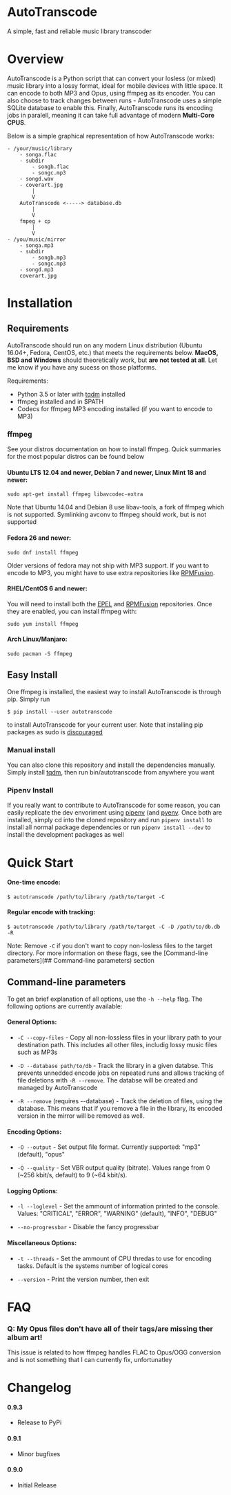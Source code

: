 # AutoTranscode

A simple, fast and reliable music library transcoder

# Overview

AutoTranscode is a Python script that can convert your losless (or mixed) music library into a lossy format, ideal for mobile devices with little space. It can encode to both MP3 and Opus, using ffmpeg as its encoder. You can also choose to track changes between runs - AutoTranscode uses a simple SQLite database to enable this. Finally, AutoTranscode runs its encoding jobs in paralell, meaning it can take full advantage of modern __Multi-Core CPUS__.

Below is a simple graphical representation of how AutoTranscode works:

```
- /your/music/library
    - songa.flac
    - subdir
        - songb.flac
        - songc.mp3
    - songd.wav
    - coverart.jpg
        |
        V
    AutoTranscode <-----> database.db
        |
        V
    fmpeg + cp
        |
        V
- /you/music/mirror
    - songa.mp3
    - subdir
        - songb.mp3
        - songc.mp3
    - songd.mp3
    coverart.jpg
```

# Installation

## Requirements

AutoTranscode should run on any modern Linux distribution (Ubuntu 16.04+, Fedora, CentOS, etc.) that meets the requirements below. __MacOS, BSD and Windows__ should theoretically work, but __are not tested at all__. Let me know if you have any sucess on those platforms.

Requirements:
- Python 3.5 or later with [tqdm](https://github.com/tqdm/tqdm) installed
- ffmpeg installed and in $PATH
- Codecs for ffmpeg MP3 encoding installed (if you want to encode to MP3)

### ffmpeg

See your distros documentation on how to install ffmpeg. Quick summaries for the most popular distros can be found below

#### Ubuntu LTS 12.04 and newer, Debian 7 and newer, Linux Mint 18 and newer:

```sudo apt-get install ffmpeg libavcodec-extra```

Note that Ubuntu 14.04 and Debian 8 use libav-tools, a fork of ffmpeg which is not supported. Symlinking avconv to ffmpeg should work, but is not supported

#### Fedora 26 and newer:

```sudo dnf install ffmpeg```

Older versions of fedora may not ship with MP3 support. If you want to encode to MP3, you might have to use extra repositories like [RPMFusion](https://rpmfusion.org/Configuration).

#### RHEL/CentOS 6 and newer:

You will need to install both the [EPEL](https://fedoraproject.org/wiki/EPEL) and [RPMFusion](https://rpmfusion.org/Configuration) repositories. Once they are enabled, you can install ffmpeg with:

```sudo yum install ffmpeg```

#### Arch Linux/Manjaro:

```sudo pacman -S ffmpeg```

## Easy Install

One ffmpeg is installed, the easiest way to install AutoTranscode is through pip. Simply run

```$ pip install --user autotranscode```

to install AutoTranscode for your current user. Note that installing pip packages as sudo is [discouraged](https://askubuntu.com/questions/802544/is-sudo-pip-install-still-a-broken-practice)

### Manual install

You can also clone this repository and install the dependencies manually. Simply install 
[tqdm](https://github.com/tqdm/tqdm), then run bin/autotranscode from anywhere you want

### Pipenv Install

If you really want to contribute to AutoTranscode for some reason, you can easily replicate the dev envoriment using [pipenv](https://github.com/pypa/pipenv) (and [pyenv](https://github.com/pyenv/pyenv). 
Once both are installed, simply cd into the cloned repository and run `pipenv install` to install all normal package dependencies or run `pipenv install --dev` to install the development packages as well

# Quick Start

#### One-time encode:

```$ autotranscode /path/to/library /path/to/target -C```

#### Regular encode with tracking:

```$ autotranscode /path/to/library /path/to/target -C -D /path/to/db.db -R```

Note: Remove `-C` if you don't want to copy non-losless files to the target directory. For more information on these flags, see the [Command-line parameters](## Command-line parameters) section

## Command-line parameters

To get an brief explanation of all options, use the `-h --help` flag. The following options are currently available:

#### General Options:

- `-C --copy-files` - Copy all non-lossless files in your library path to your destination path. This includes all other files, includig lossy music files such as MP3s

- `-D --database path/to/db` - Track the library in a given databse. This prevents unnedded encode jobs on repeated runs and allows tracking of file deletions with `-R --remove`. The databse will be created and managed by AutoTranscode

- `-R --remove` (requires --database) - Track the deletion of files, using the database. This means that if you remove a file in the library, its encoded version in the mirror will be removed as well.

#### Encoding Options:

- `-O --output` - Set output file format. Currently supported: "mp3" (default), "opus"

- `-Q --quality` - Set VBR output quality (bitrate). Values range from 0 (~256 kbit/s, default) to 9 (~64 kbit/s).

#### Logging Options:

- `-l --loglevel` - Set the ammount of information printed to the console. Values: "CRITICAL", "ERROR", "WARNING" (default), "INFO", "DEBUG"

- `--no-progressbar` - Disable the fancy progressbar

#### Miscellaneous Options:

- `-t --threads` - Set the ammount of CPU thredas to use for encoding tasks. Default is the systems number of logical cores

- `--version` - Print the version number, then exit

# FAQ

### Q: My Opus files don't have all of their tags/are missing ther album art!

This issue is related to how ffmpeg handles FLAC to Opus/OGG conversion and is not something that I can currently fix, unfortunatley

# Changelog

#### 0.9.3

- Release to PyPi

#### 0.9.1

- Minor bugfixes

#### 0.9.0

- Initial Release
